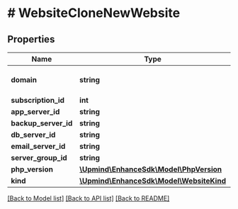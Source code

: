 # # WebsiteCloneNewWebsite

## Properties

Name | Type | Description | Notes
------------ | ------------- | ------------- | -------------
**domain** | **string** | The domain of the new website. |
**subscription_id** | **int** |  | [optional]
**app_server_id** | **string** |  | [optional]
**backup_server_id** | **string** |  | [optional]
**db_server_id** | **string** |  | [optional]
**email_server_id** | **string** |  | [optional]
**server_group_id** | **string** |  | [optional]
**php_version** | [**\Upmind\EnhanceSdk\Model\PhpVersion**](PhpVersion.md) |  | [optional]
**kind** | [**\Upmind\EnhanceSdk\Model\WebsiteKind**](WebsiteKind.md) |  | [optional]

[[Back to Model list]](../../README.md#models) [[Back to API list]](../../README.md#endpoints) [[Back to README]](../../README.md)
